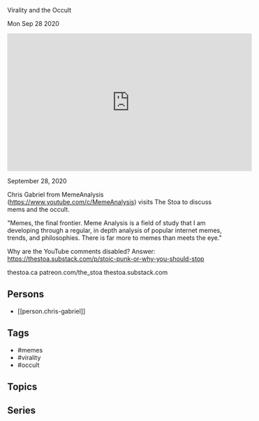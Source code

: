 

 Virality and the Occult

Mon Sep 28 2020

<iframe width="560" height="315" src="https://www.youtube.com/embed/V4oc9tqK_eM" title="Memes: Virality and the Occult w/ Chris Gabriel (MemeAnalysis)" frameborder="0" allow="accelerometer; autoplay; clipboard-write; encrypted-media; gyroscope; picture-in-picture" allowfullscreen ></iframe>

September 28, 2020

Chris Gabriel from MemeAnalysis (https://www.youtube.com/c/MemeAnalysis) visits The Stoa to discuss mems and the occult.

"Memes, the final frontier. Meme Analysis is a field of study that I am developing through a regular, in depth analysis of popular internet memes, trends, and philosophies. There is far more to memes than meets the eye."

Why are the YouTube comments disabled? Answer: https://thestoa.substack.com/p/stoic-punk-or-why-you-should-stop

thestoa.ca
patreon.com/the_stoa
thestoa.substack.com

## Persons

- [[person.chris-gabriel]]

## Tags

- #memes
- #virality
- #occult

## Topics



## Series



